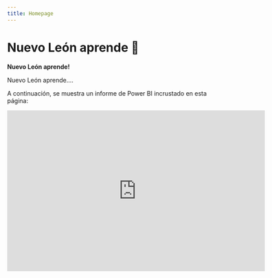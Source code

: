 ```yaml
---
title: Homepage
---
```


# Nuevo León aprende 👋

**Nuevo León aprende!**

Nuevo León aprende....




A continuación, se muestra un informe de Power BI incrustado en esta página:

<iframe title="prueba" width="600" height="373.5" src="https://app.powerbi.com/view?r=eyJrIjoiYjNkNDUwMDEtZmVmNi00YWY1LWE2ZjItNTE5NDZiODEzYmE4IiwidCI6ImY1YTYzNzJiLTJhMzgtNGU5OS1iZTBhLWZkYjhmOWEwYWY2NiJ9&pageName=ReportSection6891b50c83d10b67b749" frameborder="0" allowFullScreen="true"></iframe>